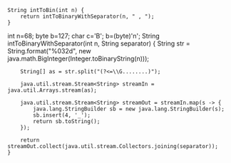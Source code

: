 	String intToBin(int n) {
		return intToBinaryWithSeparator(n, " , ");
	}
int n=68;
byte b=127;
char c='B';
b=(byte)'n';
	String intToBinaryWithSeparator(int n, String separator) {
		String str = String.format("%032d", new java.math.BigInteger(Integer.toBinaryString(n)));

		String[] as = str.split("(?<=\\G........)");

		java.util.stream.Stream<String> streamIn = java.util.Arrays.stream(as);

		java.util.stream.Stream<String> streamOut = streamIn.map(s -> {
			java.lang.StringBuilder sb = new java.lang.StringBuilder(s);
			sb.insert(4, '_');
			return sb.toString();
		});

		return streamOut.collect(java.util.stream.Collectors.joining(separator));
	}